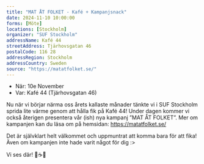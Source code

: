 ```yaml
---
title: "MAT ÅT FOLKET - Kafé + Kampanjsnack"
date: 2024-11-10 10:00:00
forms: [Möte]
locations: [Stockholm]
organizer: "SUF Stockholm"
addressName: Kafé 44
streetAddress: Tjärhovsgatan 46
postalCode: 116 28
addressRegion: Stockholm
addressCountry: Sweden
source: "https://matatfolket.se/"
---
```

- När: 10e November 
- Var: Kafé 44 (Tjärhovsgatan 46)

Nu när vi börjar närma oss årets kallaste månader tänkte vi i SUF Stockholm sprida lite värme genom att hålla fik på Kafé 44! Under dagen kommer vi också återigen presentera vår (ish) nya kampanj ”MAT ÅT FOLKET”. Mer om kampanjen kan du läsa om på hemsidan: https://matatfolket.se/

Det är självklart helt välkommet och uppmuntrat att komma bara för att fika! Även om kampanjen inte hade varit något för dig :>

Vi ses där! 🏴☕️🧁